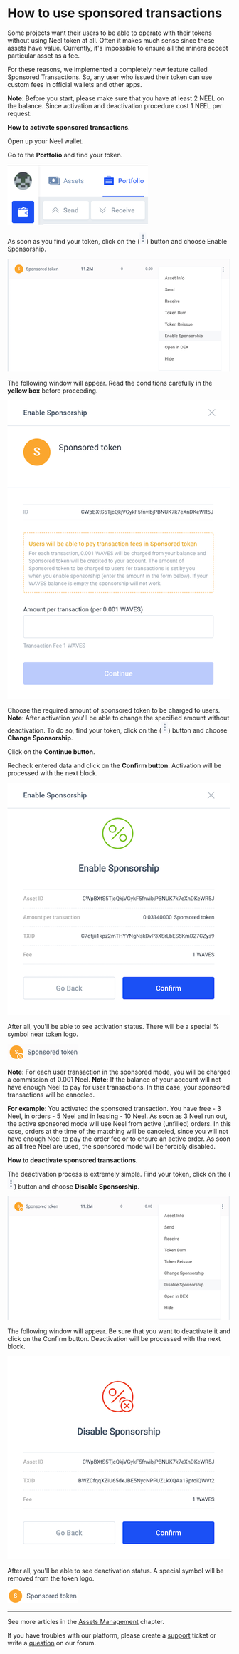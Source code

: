 # How to use sponsored transactions

Some projects want their users to be able to operate with their tokens without using Neel token at all. Often it makes much sense since these assets have value. Currently, it's impossible to ensure all the miners accept particular asset as a fee.

For these reasons, we implemented a completely new feature called Sponsored Transactions. So, any user who issued their token can use custom fees in official wallets and other apps.

**Note**: Before you start, please make sure that you have at least 2 NEEL on the balance. Since activation and deactivation procedure cost 1 NEEL per request.

**How to activate sponsored transactions**.

Open up your Neel wallet.

Go to the **Portfolio** and find your token.

![](/_assets/sponsored_transaction_01.png)

As soon as you find your token, click on the (![](/_assets/sponsored_transaction_02.png)) button and choose Enable Sponsorship.

![](/_assets/sponsored_transaction_03.png)

The following window will appear. Read the conditions carefully in the **yellow box** before proceeding.

![](/_assets/sponsored_transaction_04.png)

Choose the required amount of sponsored token to be charged to users.
**Note**: After activation you'll be able to change the specified amount without deactivation. To do so, find your token, click on the (![](/_assets/sponsored_transaction_02.png)) button and choose **Change Sponsorship**.

Click on the **Continue button**.

Recheck entered data and click on the **Confirm button**. Activation will be processed with the next block.

![](/_assets/sponsored_transaction_05.png)

After all, you'll be able to see activation status. There will be a special % symbol near token logo.

![](/_assets/sponsored_transaction_06.png)

**Note**: For each user transaction in the sponsored mode, you will be charged a commission of 0.001 Neel.
**Note**: If the balance of your account will not have enough Neel to pay for user transactions. In this case, your sponsored transactions will be canceled.

**For example**: You activated the sponsored transaction. You have free - 3 Neel, in orders - 5 Neel and in leasing - 10 Neel. As soon as 3 Neel run out, the active sponsored mode will use Neel from active (unfilled) orders. In this case, orders at the time of the matching will be canceled, since you will not have enough Neel to pay the order fee or to ensure an active order. As soon as all free Neel are used, the sponsored mode will be forcibly disabled.​

**How to deactivate sponsored transactions**.

The deactivation process is extremely simple. Find your token, click on the (![](/_assets/sponsored_transaction_02.png)) button and choose **Disable Sponsorship**.

![](/_assets/sponsored_transaction_07.png)

The following window will appear.
Be sure that you want to deactivate it and click on the Confirm button.
Deactivation will be processed with the next block.

![](/_assets/sponsored_transaction_08.png)

After all, you'll be able to see deactivation status. A special symbol will be removed from the token logo.

![](/_assets/sponsored_transaction_09.png)

___

See more articles in the [Assets Management](/neel-client/assets-management.md) chapter.

If  you have troubles with our platform, please create a [support](https://support.neelplatform.com/) ticket or write a [question](https://forum.neelplatform.com/) on our forum.
